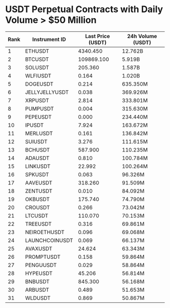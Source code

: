 # USDT Perpetual Contracts with Daily Volume > $50 Million

| Rank | Instrument ID | Last Price (USDT) | 24h Volume (USDT) |
|------|---------------|-------------------|-------------------|
| 1 | ETHUSDT | 4340.450 | 12.762B |
| 2 | BTCUSDT | 109869.100 | 5.919B |
| 3 | SOLUSDT | 205.360 | 1.587B |
| 4 | WLFIUSDT | 0.164 | 1.020B |
| 5 | DOGEUSDT | 0.214 | 635.350M |
| 6 | JELLYJELLYUSDT | 0.038 | 369.926M |
| 7 | XRPUSDT | 2.814 | 333.801M |
| 8 | PUMPUSDT | 0.004 | 315.630M |
| 9 | PEPEUSDT | 0.000 | 234.440M |
| 10 | IPUSDT | 7.924 | 163.672M |
| 11 | MERLUSDT | 0.161 | 136.842M |
| 12 | SUIUSDT | 3.276 | 111.615M |
| 13 | BCHUSDT | 587.900 | 110.235M |
| 14 | ADAUSDT | 0.810 | 100.784M |
| 15 | LINKUSDT | 22.992 | 100.264M |
| 16 | SPKUSDT | 0.063 | 96.326M |
| 17 | AAVEUSDT | 318.260 | 91.509M |
| 18 | ZENTUSDT | 0.010 | 84.092M |
| 19 | OKBUSDT | 175.740 | 74.790M |
| 20 | CROUSDT | 0.266 | 73.042M |
| 21 | LTCUSDT | 110.070 | 70.153M |
| 22 | TREEUSDT | 0.316 | 69.861M |
| 23 | NEIROETHUSDT | 0.096 | 69.068M |
| 24 | LAUNCHCOINUSDT | 0.069 | 66.137M |
| 25 | AVAXUSDT | 24.624 | 63.343M |
| 26 | PROMPTUSDT | 0.158 | 59.864M |
| 27 | PENGUUSDT | 0.029 | 58.864M |
| 28 | HYPEUSDT | 45.206 | 56.814M |
| 29 | BNBUSDT | 845.300 | 56.168M |
| 30 | ARBUSDT | 0.489 | 51.653M |
| 31 | WLDUSDT | 0.869 | 50.867M |
